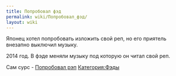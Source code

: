 ```yaml
---
title: Попробовал фэд
permalink: wiki/Попробовал_фэд/
layout: wiki
---
```


Японец хотел попробовать изложить свой реп, но его приятель внезапно
выключил музыку.

2014 год. В фэде меняли музыку под которую он читал свой реп.

Сам сурс - [Попробовал рэп](Попробовал_рэп "wikilink")
[Категория:Фэды](Категория:Фэды "wikilink")
